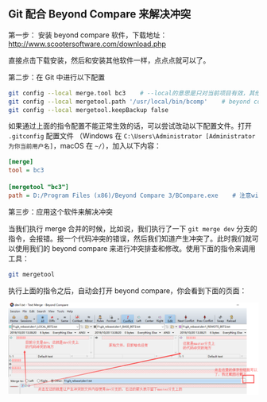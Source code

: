 ## Git 配合 Beyond Compare 来解决冲突

第一步： 安装 beyond compare 软件，下载地址：http://www.scootersoftware.com/download.php

直接点击下载安装，然后和安装其他软件一样，点点点就可以了。

第二步：在 Git 中进行以下配置

```bash
git config --local merge.tool bc3    # --local的意思是只对当前项目有效，其他的本地仓库是不生效的
git config --local mergetool.path '/usr/local/bin/bcomp'    # beyond compare的执行程序的安装路径
git config --local mergetool.keepBackup false
```

如果通过上面的指令配置不能正常生效的话，可以尝试改动以下配置文件。打开 `.gitconfig` 配置文件 （Windows 在 `C:\Users\Administrator [Administrator 为你当前用户名]`，macOS 在 `~/`），加入以下内容：

```ini
[merge]
tool = bc3

[mergetool "bc3"]
path = D:/Program Files (x86)/Beyond Compare 3/BCompare.exe    # 注意win下是这个/路径分隔符，文件路径尽量不要出现空格昂
```

第三步：应用这个软件来解决冲突 

当我们执行 merge 合并的时候，比如说，我们执行了一下 `git merge dev` 分支的指令，会报错。报一个代码冲突的错误，然后我们知道产生冲突了。此时我们就可以使用我们的 beyond compare 来进行冲突排查和修改。使用下面的指令来调用工具：

```bash
git mergetool
```

执行上面的指令之后，自动会打开 beyond compare，你会看到下面的页面： 

![img](beyond-compare.assets/988061-20191020134946637-1248674444.png)